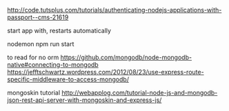 http://code.tutsplus.com/tutorials/authenticating-nodejs-applications-with-passport--cms-21619


start app with, restarts automatically

nodemon npm run start

to read for no orm
https://github.com/mongodb/node-mongodb-native#connecting-to-mongodb
https://jefftschwartz.wordpress.com/2012/08/23/use-express-route-specific-middleware-to-access-mongodb/

mongoskin tutorial
http://webapplog.com/tutorial-node-js-and-mongodb-json-rest-api-server-with-mongoskin-and-express-js/